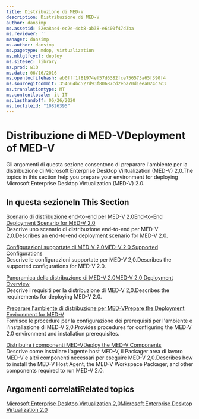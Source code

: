 ```yaml
---
title: Distribuzione di MED-V
description: Distribuzione di MED-V
author: dansimp
ms.assetid: 52ea8ae4-ec2e-4cb8-ab38-e6400f47d3ba
ms.reviewer: ''
manager: dansimp
ms.author: dansimp
ms.pagetype: mdop, virtualization
ms.mktglfcycl: deploy
ms.sitesec: library
ms.prod: w10
ms.date: 06/16/2016
ms.openlocfilehash: ab0fff1f81974ef57d6382fce756573a65f390f4
ms.sourcegitcommit: 354664bc527d93f80687cd2eba70d1eea024c7c3
ms.translationtype: MT
ms.contentlocale: it-IT
ms.lasthandoff: 06/26/2020
ms.locfileid: "10826395"
---
```

# <span data-ttu-id="d8c34-103">Distribuzione di MED-V</span><span class="sxs-lookup"><span data-stu-id="d8c34-103">Deployment of MED-V</span></span>


<span data-ttu-id="d8c34-104">Gli argomenti di questa sezione consentono di preparare l'ambiente per la distribuzione di Microsoft Enterprise Desktop Virtualization (MED-V) 2,0.</span><span class="sxs-lookup"><span data-stu-id="d8c34-104">The topics in this section help you prepare your environment for deploying Microsoft Enterprise Desktop Virtualization (MED-V) 2.0.</span></span>

## <span data-ttu-id="d8c34-105">In questa sezione</span><span class="sxs-lookup"><span data-stu-id="d8c34-105">In This Section</span></span>


<a href="" id="end-to-end-deployment-scenario-for-med-v-2-0"></a>[<span data-ttu-id="d8c34-106">Scenario di distribuzione end-to-end per MED-V 2.0</span><span class="sxs-lookup"><span data-stu-id="d8c34-106">End-to-End Deployment Scenario for MED-V 2.0</span></span>](end-to-end-deployment-scenario-for-med-v-20.md)  
<span data-ttu-id="d8c34-107">Descrive uno scenario di distribuzione end-to-end per MED-V 2,0.</span><span class="sxs-lookup"><span data-stu-id="d8c34-107">Describes an end-to-end deployment scenario for MED-V 2.0.</span></span>

<a href="" id="med-v-2-0-supported-configurations"></a>[<span data-ttu-id="d8c34-108">Configurazioni supportate di MED-V 2.0</span><span class="sxs-lookup"><span data-stu-id="d8c34-108">MED-V 2.0 Supported Configurations</span></span>](med-v-20-supported-configurations.md)  
<span data-ttu-id="d8c34-109">Descrive le configurazioni supportate per MED-V 2,0.</span><span class="sxs-lookup"><span data-stu-id="d8c34-109">Describes the supported configurations for MED-V 2.0.</span></span>

<a href="" id="med-v-2-0-deployment-overview"></a>[<span data-ttu-id="d8c34-110">Panoramica della distribuzione di MED-V 2.0</span><span class="sxs-lookup"><span data-stu-id="d8c34-110">MED-V 2.0 Deployment Overview</span></span>](med-v-20-deployment-overview.md)  
<span data-ttu-id="d8c34-111">Descrive i requisiti per la distribuzione di MED-V 2,0.</span><span class="sxs-lookup"><span data-stu-id="d8c34-111">Describes the requirements for deploying MED-V 2.0.</span></span>

<a href="" id="prepare-the-deployment-environment-for-med-v"></a>[<span data-ttu-id="d8c34-112">Preparare l'ambiente di distribuzione per MED-V</span><span class="sxs-lookup"><span data-stu-id="d8c34-112">Prepare the Deployment Environment for MED-V</span></span>](prepare-the-deployment-environment-for-med-v.md)  
<span data-ttu-id="d8c34-113">Fornisce le procedure per la configurazione dei prerequisiti per l'ambiente e l'installazione di MED-V 2,0.</span><span class="sxs-lookup"><span data-stu-id="d8c34-113">Provides procedures for configuring the MED-V 2.0 environment and installation prerequisites.</span></span>

<a href="" id="deploy-the-med-v-components"></a>[<span data-ttu-id="d8c34-114">Distribuire i componenti MED-V</span><span class="sxs-lookup"><span data-stu-id="d8c34-114">Deploy the MED-V Components</span></span>](deploy-the-med-v-components.md)  
<span data-ttu-id="d8c34-115">Descrive come installare l'agente host MED-V, il Packager area di lavoro MED-V e altri componenti necessari per eseguire MED-V 2,0.</span><span class="sxs-lookup"><span data-stu-id="d8c34-115">Describes how to install the MED-V Host Agent, the MED-V Workspace Packager, and other components required to run MED-V 2.0.</span></span>

## <span data-ttu-id="d8c34-116">Argomenti correlati</span><span class="sxs-lookup"><span data-stu-id="d8c34-116">Related topics</span></span>


[<span data-ttu-id="d8c34-117">Microsoft Enterprise Desktop Virtualization 2,0</span><span class="sxs-lookup"><span data-stu-id="d8c34-117">Microsoft Enterprise Desktop Virtualization 2.0</span></span>](index.md)

 

 





